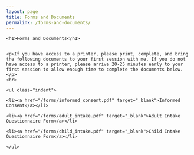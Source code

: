 ```yaml
---
layout: page
title: Forms and Documents
permalink: /forms-and-documents/
---
```

<div class="row">

<div class="col-md-6 col-md-offset-3 col-xs-10 col-xs-offset-1">

    <h1>Forms and Documents</h1>


    <p>If you have access to a printer, please print, complete, and bring the following documents to your first session with me. If you do not have access to a printer, please arrive 20-25 minutes early to your first session to allow enough time to complete the documents below.</p>
    <br>

    <ul class="indent">

    <li><a href="/forms/informed_consent.pdf" target="_blank">Informed Consent</a></li>

    <li><a href="/forms/adult_intake.pdf" target="_blank">Adult Intake Questionnaire Form</a></li>

    <li><a href="/forms/child_intake.pdf" target="_blank">Child Intake Questionnaire Form</a></li>

    </ul>
  </div>
</div>
